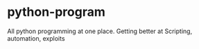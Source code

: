 # python-program
All python programming at one place.
Getting better at 	Scripting, automation, exploits
